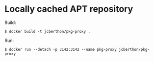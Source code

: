 Locally cached APT repository
=============================

Build:

    $ docker build -t jcberthon/pkg-proxy .

Run:

    $ docker run --detach -p 3142:3142 --name pkg-proxy jcberthon/pkg-proxy

